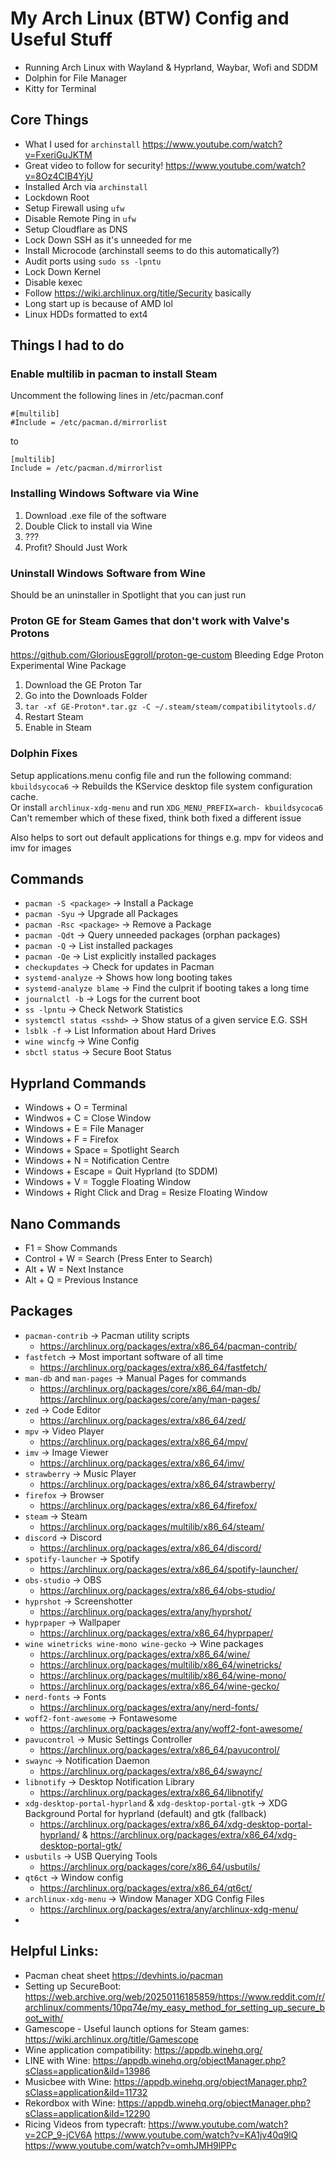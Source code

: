 # My Arch Linux (BTW) Config and Useful Stuff
- Running Arch Linux with Wayland & Hyprland, Waybar, Wofi and SDDM
- Dolphin for File Manager
- Kitty for Terminal

## Core Things
- What I used for `archinstall` https://www.youtube.com/watch?v=FxeriGuJKTM
- Great video to follow for security! https://www.youtube.com/watch?v=8Oz4CIB4YjU
- Installed Arch via `archinstall`
- Lockdown Root
- Setup Firewall using `ufw`
- Disable Remote Ping in `ufw`
- Setup Cloudflare as DNS
- Lock Down SSH as it's unneeded for me
- Install Microcode (archinstall seems to do this automatically?)
- Audit ports using `sudo ss -lpntu`
- Lock Down Kernel
- Disable kexec
- Follow https://wiki.archlinux.org/title/Security basically
- Long start up is because of AMD lol
- Linux HDDs formatted to ext4

## Things I had to do

### Enable multilib in pacman to install Steam
Uncomment the following lines in /etc/pacman.conf
```
#[multilib]
#Include = /etc/pacman.d/mirrorlist
```
to
```
[multilib]
Include = /etc/pacman.d/mirrorlist
```

### Installing Windows Software via Wine
1. Download .exe file of the software
2. Double Click to install via Wine
3. ???
4. Profit? Should Just Work

### Uninstall Windows Software from Wine
Should be an uninstaller in Spotlight that you can just run

### Proton GE for Steam Games that don't work with Valve's Protons
https://github.com/GloriousEggroll/proton-ge-custom
Bleeding Edge Proton Experimental Wine Package
1. Download the GE Proton Tar
2. Go into the Downloads Folder
3. `tar -xf GE-Proton*.tar.gz -C ~/.steam/steam/compatibilitytools.d/`
4. Restart Steam
5. Enable in Steam

### Dolphin Fixes
Setup applications.menu config file and run the following command:<br>
`kbuildsycoca6` -> Rebuilds the KService desktop file system configuration cache.<br>
Or install `archlinux-xdg-menu` and run `XDG_MENU_PREFIX=arch- kbuildsycoca6`
Can't remember which of these fixed, think both fixed a different issue

Also helps to sort out default applications for things e.g. mpv for videos and imv for images

## Commands
- `pacman -S <package>` -> Install a Package
- `pacman -Syu` -> Upgrade all Packages
- `pacman -Rsc <package>` -> Remove a Package
- `pacman -Qdt` -> Query unneeded packages (orphan packages)
- `pacman -Q` -> List installed packages
- `pacman -Qe` -> List explicitly installed packages
- `checkupdates` -> Check for updates in Pacman
- `systemd-analyze` -> Shows how long booting takes
- `systemd-analyze blame` -> Find the culprit if booting takes a long time
- `journalctl -b` -> Logs for the current boot
- `ss -lpntu` -> Check Network Statistics
- `systemctl status <sshd>` -> Show status of a given service E.G. SSH
- `lsblk -f` -> List Information about Hard Drives
- `wine wincfg` -> Wine Config
- `sbctl status` -> Secure Boot Status

## Hyprland Commands
- Windows + O = Terminal
- Windwos + C = Close Window
- Windows + E = File Manager
- Windows + F = Firefox
- Windows + Space = Spotlight Search
- Windows + N = Notification Centre
- Windows + Escape = Quit Hyprland (to SDDM)
- Windows + V = Toggle Floating Window
- Windows + Right Click and Drag = Resize Floating Window

## Nano Commands
- F1 = Show Commands
- Control + W = Search (Press Enter to Search)
- Alt + W = Next Instance
- Alt + Q = Previous Instance

## Packages
- `pacman-contrib` -> Pacman utility scripts
  - https://archlinux.org/packages/extra/x86_64/pacman-contrib/
- `fastfetch` -> Most important software of all time
  - https://archlinux.org/packages/extra/x86_64/fastfetch/
- `man-db` and `man-pages` -> Manual Pages for commands
  - https://archlinux.org/packages/core/x86_64/man-db/ https://archlinux.org/packages/core/any/man-pages/
- `zed` -> Code Editor
  - https://archlinux.org/packages/extra/x86_64/zed/
- `mpv` -> Video Player
  - https://archlinux.org/packages/extra/x86_64/mpv/
- `imv` -> Image Viewer
  - https://archlinux.org/packages/extra/x86_64/imv/
- `strawberry` -> Music Player
  - https://archlinux.org/packages/extra/x86_64/strawberry/
- `firefox` -> Browser
  - https://archlinux.org/packages/extra/x86_64/firefox/
- `steam` -> Steam
  - https://archlinux.org/packages/multilib/x86_64/steam/
- `discord` -> Discord
  - https://archlinux.org/packages/extra/x86_64/discord/
- `spotify-launcher` -> Spotify
  - https://archlinux.org/packages/extra/x86_64/spotify-launcher/
- `obs-studio` -> OBS
  - https://archlinux.org/packages/extra/x86_64/obs-studio/
- `hyprshot` -> Screenshotter
  - https://archlinux.org/packages/extra/any/hyprshot/
- `hyprpaper` -> Wallpaper
  - https://archlinux.org/packages/extra/x86_64/hyprpaper/
- `wine winetricks wine-mono wine-gecko` -> Wine packages
  - https://archlinux.org/packages/extra/x86_64/wine/
  - https://archlinux.org/packages/multilib/x86_64/winetricks/
  - https://archlinux.org/packages/multilib/x86_64/wine-mono/
  - https://archlinux.org/packages/extra/x86_64/wine-gecko/
- `nerd-fonts` -> Fonts
  - https://archlinux.org/packages/extra/any/nerd-fonts/
- `woff2-font-awesome` -> Fontawesome
  - https://archlinux.org/packages/extra/any/woff2-font-awesome/
- `pavucontrol` -> Music Settings Controller
  - https://archlinux.org/packages/extra/x86_64/pavucontrol/
- `swaync` -> Notification Daemon
  - https://archlinux.org/packages/extra/x86_64/swaync/
- `libnotify` -> Desktop Notification Library
  - https://archlinux.org/packages/extra/x86_64/libnotify/
- `xdg-desktop-portal-hyprland` & `xdg-desktop-portal-gtk` -> XDG Background Portal for hyprland (default) and gtk (fallback)
  - https://archlinux.org/packages/extra/x86_64/xdg-desktop-portal-hyprland/ & https://archlinux.org/packages/extra/x86_64/xdg-desktop-portal-gtk/
- `usbutils` -> USB Querying Tools
  - https://archlinux.org/packages/core/x86_64/usbutils/
- `qt6ct` -> Window config
  - https://archlinux.org/packages/extra/x86_64/qt6ct/
- `archlinux-xdg-menu` -> Window Manager XDG Config Files
  - https://archlinux.org/packages/extra/any/archlinux-xdg-menu/
- 

## Helpful Links:
- Pacman cheat sheet https://devhints.io/pacman
- Setting up SecureBoot: https://web.archive.org/web/20250116185859/https://www.reddit.com/r/archlinux/comments/10pq74e/my_easy_method_for_setting_up_secure_boot_with/
- Gamescope - Useful launch options for Steam games: https://wiki.archlinux.org/title/Gamescope
- Wine application compatibility: https://appdb.winehq.org/
- LINE with Wine: https://appdb.winehq.org/objectManager.php?sClass=application&iId=13986
- Musicbee with Wine: https://appdb.winehq.org/objectManager.php?sClass=application&iId=11732
- Rekordbox with Wine: https://appdb.winehq.org/objectManager.php?sClass=application&iId=12290
- Ricing Videos from typecraft: https://www.youtube.com/watch?v=2CP_9-jCV6A https://www.youtube.com/watch?v=KA1jv40q9lQ https://www.youtube.com/watch?v=omhJMH9lPPc
